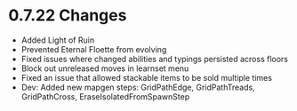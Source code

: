 # 0.7.22 Changes #

* Added Light of Ruin
* Prevented Eternal Floette from evolving
* Fixed issues where changed abilities and typings persisted across floors
* Block out unreleased moves in learnset menu
* Fixed an issue that allowed stackable items to be sold multiple times
* Dev: Added new mapgen steps: GridPathEdge, GridPathTreads, GridPathCross, EraseIsolatedFromSpawnStep